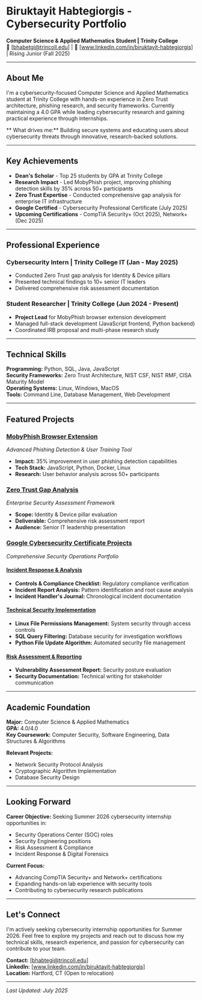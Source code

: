 # Biruktayit Habtegiorgis - Cybersecurity Portfolio

**Computer Science & Applied Mathematics Student | Trinity College**  
📧 [bhabetgi@trincoll.edu] | 🔗 [www.linkedin.com/in/biruktayit-habtegiorgis] | Rising Junior (Fall 2025)

---

## About Me

I'm a cybersecurity-focused Computer Science and Applied Mathematics student at Trinity College with hands-on experience in Zero Trust architecture, phishing research, and security frameworks. Currently maintaining a 4.0 GPA while leading cybersecurity research and gaining practical experience through internships.

** What drives me:** Building secure systems and educating users about cybersecurity threats through innovative, research-backed solutions.

---

##  Key Achievements

- **Dean's Scholar** - Top 25 students by GPA at Trinity College
- **Research Impact** - Led MobyPhish project, improving phishing detection skills by 35% across 50+ participants  
- **Zero Trust Expertise** - Conducted comprehensive gap analysis for enterprise IT infrastructure
- **Google Certified** - Cybersecurity Professional Certificate (July 2025)
- **Upcoming Certifications** - CompTIA Security+ (Oct 2025), Network+ (Dec 2025)

---

## Professional Experience

### Cybersecurity Intern | Trinity College IT (Jan - May 2025)
- Conducted Zero Trust gap analysis for Identity & Device pillars
- Presented technical findings to 10+ senior IT leaders
- Delivered comprehensive risk assessment documentation

### Student Researcher | Trinity College (Jun 2024 - Present)
- **Project Lead** for MobyPhish browser extension development
- Managed full-stack development (JavaScript frontend, Python backend)
- Coordinated IRB proposal and multi-phase research study

---

## Technical Skills

**Programming:** Python, SQL, Java, JavaScript  
**Security Frameworks:** Zero Trust Architecture, NIST CSF, NIST RMF, CISA Maturity Model  
**Operating Systems:** Linux, Windows, MacOS  
**Tools:** Command Line, Database Management, Web Development

---

## Featured Projects

### [MobyPhish Browser Extension](./moby-phish/)
*Advanced Phishing Detection & User Training Tool*
- **Impact:** 35% improvement in user phishing detection capabilities
- **Tech Stack:** JavaScript, Python, Docker, Linux
- **Research:** User behavior analysis across 50+ participants

### [Zero Trust Gap Analysis](./zero-trust-analysis/)
*Enterprise Security Assessment Framework*
- **Scope:** Identity & Device pillar evaluation
- **Deliverable:** Comprehensive risk assessment report
- **Audience:** Senior IT leadership presentation

### [Google Cybersecurity Certificate Projects](./google-cert-projects/)
*Comprehensive Security Operations Portfolio*

#### [Incident Response & Analysis](./google-cert-projects/incident-response/)
- **Controls & Compliance Checklist:** Regulatory compliance verification
- **Incident Report Analysis:** Pattern identification and root cause analysis
- **Incident Handler's Journal:** Chronological incident documentation

#### [Technical Security Implementation](./google-cert-projects/technical-security/)
- **Linux File Permissions Management:** System security through access controls
- **SQL Query Filtering:** Database security for investigation workflows
- **Python File Update Algorithm:** Automated security file management

#### [Risk Assessment & Reporting](./google-cert-projects/risk-assessment/)
- **Vulnerability Assessment Report:** Security posture evaluation
- **Security Documentation:** Technical writing for stakeholder communication

---

## Academic Foundation

**Major:** Computer Science & Applied Mathematics  
**GPA:** 4.0/4.0  
**Key Coursework:** Computer Security, Software Engineering, Data Structures & Algorithms

**Relevant Projects:**
- Network Security Protocol Analysis
- Cryptographic Algorithm Implementation
- Database Security Design

---

## Looking Forward

**Career Objective:** Seeking Summer 2026 cybersecurity internship opportunities in:
- Security Operations Center (SOC) roles
- Security Engineering positions  
- Risk Assessment & Compliance
- Incident Response & Digital Forensics

**Current Focus:**
- Advancing CompTIA Security+ and Network+ certifications
- Expanding hands-on lab experience with security tools
- Contributing to cybersecurity research publications

---

## Let's Connect

I'm actively seeking cybersecurity internship opportunities for Summer 2026. Feel free to explore my projects and reach out to discuss how my technical skills, research experience, and passion for cybersecurity can contribute to your team.

**Contact:** [bhabtegi@trincoll.edu]  
**LinkedIn:** [www.linkedin.com/in/biruktayit-habtegiorgis]  
**Location:** Hartford, CT (Open to relocation)

---

*Last Updated: July 2025*
